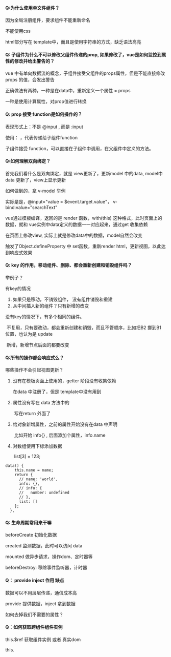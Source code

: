 #### Q:为什么使用单文件组件？

因为全局注册组件，要求组件不能重新命名

不能使用css

html部分写在 template中，而且是使用字符串的方式，缺乏语法高亮



#### 

#### Q: 子组件为什么不可以修改父组件传递的prop, 如果修改了，vue是如何监控到属性的修改并给出警告的？

vue 中有单向数据流的概念，子组件接受父组件的props属性，但是不能直接修改 props 的值，会发出警告

正确做法有两种，一种是在data中，重新定义一个属性 = props

一种是使用计算属性，对prop值进行转换



#### Q: prop 接受 function是如何操作的？



表现形式上：不是 @input , 而是 :input

使用： ，代表传递给子组件function

子组件接受 function，可以直接在子组件中调用，在父组件中定义的方法。





#### Q:如何理解双向绑定？

首先我们看什么是双向绑定，就是 view更新了，更新model 中的data,  model中data 更新了，view上显示更新

如何做到的，拿 v-model 举例

实际是是，@input="value = $event.target.value"，   v-bind:value="searchText"

vue通过模板编译，返回的是 render 函数，with(this) 这种格式，此时页面上的数据，就和 vue实例中data定义的数据一一对应起来，通过get 收集依赖

在页面上修改view, 实际上就是修改data中的数据，model自然会改变

触发了Object.defineProperty 中 set函数，重新render html，更新视图，以此达到响应式效果



#### Q: key 的作用，移动组件、删除、都会重新创建和销毁组件吗？

举例子？

有key的情况

1. 如果只是移动，不销毁组件， 没有组件销毁和重建
2. 从中间插入新的组件？只有新增的改变

没有key的情况下，有多个相同的组件。

​	不复用，只有要改动，都会重新创建和销毁，而且不管顺序，比如把B2  挪到B1  位置，也认为是 update

​	新增，新增节点后面的都要改变



#### Q:所有的操作都会响应式么？

哪些操作不会引起视图更新？
 1. 没有在模板页面上使用的，getter 阶段没有收集依赖

    在data 中注册了，但是 template中没有用到

 2. 属性没有写在 data 方法中的

    ​	写在return 外面了

 3. 给对象新增属性，之前的属性开始没有在data 中声明

    ​	比如开始 info{}  , 后面添加个属性，info.name

 4. 对数组使用下标添加数据

    ​	list[3] = 123;

```
data() {
    this.name = name;
    return {
      // name: 'world',
      info: {},
      // info: {
      //   number: undefined
      // },
      list: []
    };
  },
```



#### Q: 生命周期常用来干嘛

beforeCreate 初始化数据

created 监测数据，此时可以访问 data

mounted 做异步请求，操作dom、定时器等

beforeDestroy: 移除事件监听器，计时器



#### Q： provide inject 作用 缺点

数据可以不用层层传递，通信成本高

provide 提供数据，inject 拿到数据

如何去掉我们不需要的属性？



#### Q：如何获取跨组件组件实例

this.$ref  获取组件实例 或者 真实dom

this.